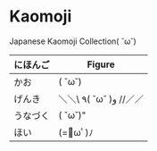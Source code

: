 Kaomoji
=======

Japanese Kaomoji Collection( ˘ω˘)

|にほんご|Figure
---|---
かお|( ˘ω˘)
げんき|＼＼\\ ٩( ˘ω˘ )و //／／
うなづく|( ˘ω˘)"
ほい|(=ﾟωﾟ)ﾉ
